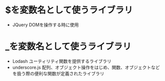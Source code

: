 # $を変数名として使うライブラリ

- JQuery
  DOMを操作する時に使用

# \_を変数名として使うライブラリ

- Lodash
  ユーティリティ関数を提供するライブラリ
- underscore.js
  配列、オブジェクト操作をはじめ、関数、オブジェクトなどを扱う際の便利な関数が定義されたライブラリ
